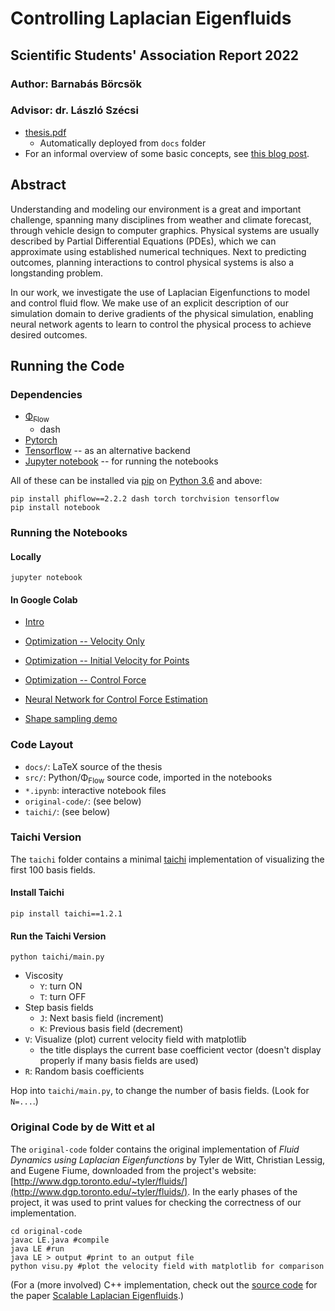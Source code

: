 # Controlling Laplacian Eigenfluids
## Scientific Students' Association Report 2022
### Author: Barnabás Börcsök
### Advisor: dr. László Szécsi 

- [thesis.pdf](https://bobarna.github.io/eigenfluid-control/thesis.pdf)
    - Automatically deployed from `docs` folder
- For an informal overview of some basic concepts, see [this blog post](https://barnabasborcsok.com/posts/eigenfluid-control/).

## Abstract
Understanding and modeling our environment is a great and important challenge,
spanning many disciplines from weather and climate forecast, through vehicle
design to computer graphics. Physical systems are usually described by Partial
Differential Equations (PDEs), which we can approximate using established
numerical techniques. Next to predicting outcomes, planning interactions to
control physical systems is also a longstanding problem.

In our work, we investigate the use of Laplacian Eigenfunctions to model and
control fluid flow. We make use of an explicit description of our simulation
domain to derive gradients of the physical simulation, enabling neural network
agents to learn to control the physical process to achieve desired outcomes.

## Running the Code

### Dependencies
- [Φ<sub>Flow</sub>](https://github.com/tum-pbs/PhiFlow)
    - dash
- [Pytorch](https://pytorch.org/)
- [Tensorflow](https://www.tensorflow.org/) -- as an alternative backend
- [Jupyter notebook](https://jupyter.org/install) -- for running the notebooks

All of these can be installed via [pip](https://pypi.org/project/pip/) on
[Python 3.6](https://www.python.org/downloads/) and above:
```
pip install phiflow==2.2.2 dash torch torchvision tensorflow
pip install notebook
```

### Running the Notebooks
#### Locally
```
jupyter notebook
```
#### In Google Colab
- [Intro](https://colab.research.google.com/github/bobarna/eigenfluid-control/blob/main/eigenfluid_intro.ipynb)
- [Optimization -- Velocity Only](https://colab.research.google.com/github/bobarna/eigenfluid-control/blob/main/eigenfluid-optimization-velocity-only.ipynb)
- [Optimization -- Initial Velocity for Points](https://colab.research.google.com/github/bobarna/eigenfluid-control/blob/main/eigenfluid-optimization-points.ipynb)
- [Optimization -- Control Force](https://colab.research.google.com/github/bobarna/eigenfluid-control/blob/main/eigenfluid-force-optimization.ipynb)
- [Neural Network for Control Force Estimation](https://colab.research.google.com/github/bobarna/eigenfluid-control/blob/main/network-training.ipynb)

- [Shape sampling demo](https://colab.research.google.com/github/bobarna/eigenfluid-control/blob/main/shape_samples_demo.ipynb)

### Code Layout
- `docs/`: LaTeX source of the thesis
- `src/`: Python/Φ<sub>Flow</sub> source code, imported in the notebooks
- `*.ipynb`: interactive notebook files
- `original-code/`: (see below)
- `taichi/`: (see below)

### Taichi Version
The `taichi` folder contains a minimal [taichi](https://docs.taichi-lang.org/)
implementation of visualizing the first 100 basis fields.

#### Install Taichi
```
pip install taichi==1.2.1
```

#### Run the Taichi Version
```
python taichi/main.py
```
- Viscosity
    - `Y`: turn ON
    - `T`: turn OFF 
- Step basis fields
    - `J`: Next basis field (increment)
    - `K`: Previous basis field (decrement)
- `V`: Visualize (plot) current velocity field with matplotlib
    - the title displays the current base coefficient vector (doesn't display
        properly if many basis fields are used)
- `R`: Random basis coefficients

Hop into `taichi/main.py`, to change the number of basis fields. 
(Look for `N=...`.)

### Original Code by de Witt et al 
The `original-code` folder contains the original implementation of *Fluid
Dynamics using Laplacian Eigenfunctions* by Tyler de Witt, Christian Lessig, and
Eugene Fiume, downloaded from the project's website:
[http://www.dgp.toronto.edu/~tyler/fluids/](http://www.dgp.toronto.edu/~tyler/fluids/).
In the early phases of the project, it was used to print values for checking the
correctness of our implementation.
```
cd original-code
javac LE.java #compile 
java LE #run 
java LE > output #print to an output file
python visu.py #plot the velocity field with matplotlib for comparison
```

(For a (more involved) C++ implementation, check out the [source
code](https://bitbucket.org/cqd123123/eigenfluidrelease/src/release/) for the
paper [Scalable Laplacian
Eigenfluids](https://w2.mat.ucsb.edu/qiaodong/SIG18-EigenFluid/index.html).)


